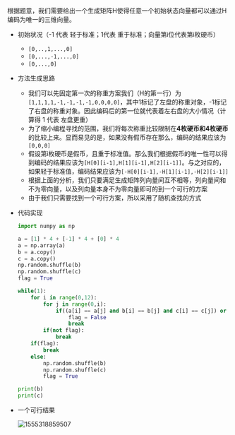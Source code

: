 ​	

根据题意，我们需要给出一个生成矩阵H使得任意一个初始状态向量都可以通过H编码为唯一的三维向量。

* 初始状况（-1 代表 轻于标准；1代表 重于标准；向量第i位代表第i枚硬币）

  * `[0,..,1,...,0]`
  * `[0,...,-1,...,0]`
  * `[0,...,0]`

* 方法生成思路

  * 我们可以先固定第一次的称重方案我们（H的第一行）为`[1,1,1,1,-1,-1,-1,-1,0,0,0,0]`，其中1标记了左盘的称重对象，-1标记了右盘的称重对象。因此编码后的第一位就代表着左右盘的大小情况（计算得 1 代表 左盘更重）
  * 为了缩小编程寻找的范围，我们将每次称重比较限制在**4枚硬币和4枚硬币**的比较上来。显而易见的是，如果没有假币存在那么，编码的结果应该为`[0,0,0]`
  * 假设第i枚硬币是假币，且重于标准值。那么我们根据假币的唯一性可以得到编码的结果应该为`[H[0][i-1],H[1][i-1],H[2][i-1]]`。与之对应的，如果轻于标准值，编码结果应该为`[-H[0][i-1],-H[1][i-1],-H[2][i-1]]`
  * 根据上面的分析，我们只要满足生成矩阵列向量间互不相等，列向量间和不为零向量，以及列向量本身不为零向量即可的到一个可行的方案
  * 由于我们只需要找到一个可行方案，所以采用了随机查找的方式

* 代码实现

  ```python
  import numpy as np
  
  a = [1] * 4 + [-1] * 4 + [0] * 4
  a = np.array(a)
  b = a.copy()
  c = a.copy()
  np.random.shuffle(b)
  np.random.shuffle(c)
  flag = True
  
  while(1):
      for i in range(0,12):
          for j in range(0,i):
              if((a[i] == a[j] and b[i] == b[j] and c[i] == c[j]) or (a[i] + a[j] == 0 and b[i] + b[j] == 0 and c[i] + c[j] == 0) or (a[i] == 0 and b[i] == 0 and c[i] == 0)):
                  flag = False
                  break
          if(not flag):
              break
      if(flag):   
          break
      else:
          np.random.shuffle(b)
          np.random.shuffle(c)
          flag = True
  
  print(b)
  print(c)    
  
  
  ```

* 一个可行结果

  ![1555318859507](hw5.assets/1555318859507.png)

  

